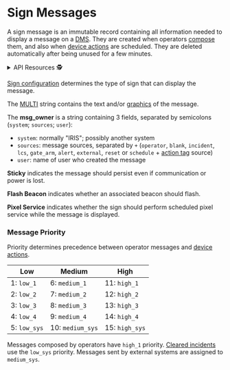 # Sign Messages

A sign message is an immutable record containing all information needed to
display a message on a [DMS].  They are created when operators [compose] them,
and also when [device actions] are scheduled.  They are deleted automatically
after being unused for a few minutes.

<details>
<summary>API Resources 🕵️ </summary>

* `iris/sign_message` (primary)
* `iris/img/{name}.gif`
* `iris/api/sign_message` (`POST`)

| Access  | Primary     |
|---------|-------------|
| 👁️  View | name, sign\_config, multi, msg\_owner, sticky, flash\_beacon, pixel\_service, msg\_priority |

</details>

[Sign configuration] determines the type of sign that can display the message.

The [MULTI] string contains the text and/or [graphics] of the message.

The **msg_owner** is a string containing 3 fields, separated by semicolons
(`system`; `sources`; `user`):
- `system`: normally "IRIS"; possibly another system
- `sources`: message sources, separated by `+` (`operator`, `blank`, `incident`,
  `lcs`, `gate_arm`, `alert`, `external`, `reset` or `schedule` + [action tag]
  source)
- `user`: name of user who created the message

**Sticky** indicates the message should persist even if communication or power
is lost.

**Flash Beacon** indicates whether an associated beacon should flash.

**Pixel Service** indicates whether the sign should perform scheduled pixel
service while the message is displayed.

### Message Priority

Priority determines precedence between operator messages and [device actions].

| Low          | Medium           | High           |
|--------------|------------------|----------------|
| 1: `low_1`   | 6: `medium_1`    | 11: `high_1`   |
| 2: `low_2`   | 7: `medium_2`    | 12: `high_2`   |
| 3: `low_3`   | 8: `medium_3`    | 13: `high_3`   |
| 4: `low_4`   | 9: `medium_4`    | 14: `high_4`   |
| 5: `low_sys` | 10: `medium_sys` | 15: `high_sys` |

Messages composed by operators have `high_1` priority.  [Cleared incidents] use
the `low_sys` priority.  Messages sent by external systems are assigned to
`medium_sys`.


[action tag]: action_plans.html#action-tags
[cleared incidents]: incident_dms.html#clearing
[compose]: dms.html#composing-messages
[device actions]: action_plans.html#device-actions
[DMS]: dms.html
[graphics]: graphics.html
[MULTI]: multi.html
[sign configuration]: sign_configuration.html
